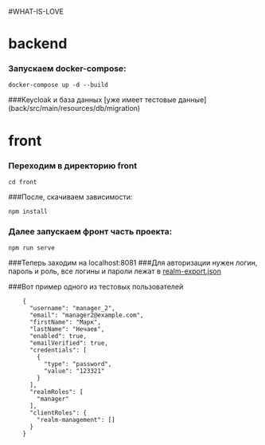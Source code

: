 #WHAT-IS-LOVE

# backend
### Запускаем docker-compose:
 
```
docker-compose up -d --build
```
###Keycloak и база данных [уже имеет тестовые данные] (back/src/main/resources/db/migration)

# front

### Переходим в директорию front
```
cd front
```
###После, скачиваем зависимости:
```
npm install
```

### Далее запускаем фронт часть проекта:
```
npm run serve
```
###Теперь заходим на localhost:8081
###Для авторизации нужен логин, пароль и роль, все логины и пароли лежат в [realm-export.json](keycloak/realm-export.json)

###Вот пример одного из тестовых пользователей
```
    {
      "username": "manager_2",
      "email": "manager2@example.com",
      "firstName": "Марк",
      "lastName": "Нечаев",
      "enabled": true,
      "emailVerified": true,
      "credentials": [
        {
          "type": "password",
          "value": "123321"
        }
      ],
      "realmRoles": [
        "manager"
      ],
      "clientRoles": {
        "realm-management": []
      }
    }
```

